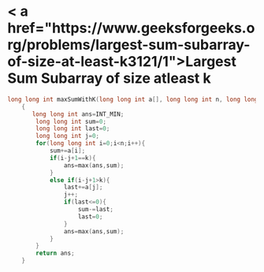 <h1>< a href="https://www.geeksforgeeks.org/problems/largest-sum-subarray-of-size-at-least-k3121/1">Largest Sum Subarray of size atleast k</a></h1>

```cpp
long long int maxSumWithK(long long int a[], long long int n, long long int k) 
    {
       long long int ans=INT_MIN;
        long long int sum=0;
        long long int last=0;
        long long int j=0;
        for(long long int i=0;i<n;i++){
            sum+=a[i];
            if(i-j+1==k){
                ans=max(ans,sum);
            }
            else if(i-j+1>k){
                last+=a[j];
                j++;
                if(last<=0){
                    sum-=last;
                    last=0;
                }
                ans=max(ans,sum);
            }
        }
        return ans;
    }

```